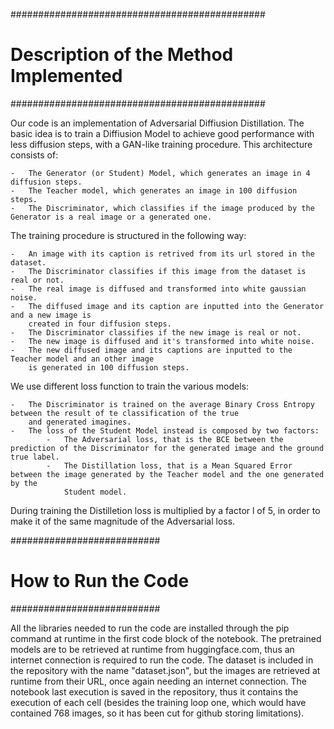 ##############################################
#	Description of the Method Implemented    #
##############################################


Our code is an implementation of Adversarial Diffiusion Distillation. The basic idea is to train a Diffiusion Model to achieve good performance
with less diffusion steps, with a GAN-like training procedure.
This architecture consists of:

	-	The Generator (or Student) Model, which generates an image in 4 diffusion steps.
	-	The Teacher model, which generates an image in 100 diffusion steps.
	-	The Discriminator, which classifies if the image produced by the Generator is a real image or a generated one.
	
The training procedure is structured in the following way:

	-	An image with its caption is retrived from its url stored in the dataset. 
	-	The Discriminator classifies if this image from the dataset is real or not.
	-	The real image is diffused and transformed into white gaussian noise.
	-	The diffused image and its caption are inputted into the Generator and a new image is
		created in four diffusion steps.
	-	The Discriminator classifies if the new image is real or not.
	-	The new image is diffused and it's transformed into white noise.
	-	The new diffused image and its captions are inputted to the Teacher model and an other image
		is generated in 100 diffusion steps.
		
We use different loss function to train the various models:

	-	The Discriminator is trained on the average Binary Cross Entropy between the result of te classification of the true 
		and generated imagines.
	-	The loss of the Student Model instead is composed by two factors:
			-	The Adversarial loss, that is the BCE between the prediction of the Discriminator for the generated image and the ground true label.
			-	The Distillation loss, that is a Mean Squared Error between the image generated by the Teacher model and the one generated by the 
				Student model.
				
During training the Distilletion loss is multiplied by a  factor l of 5, in order to make it of the same magnitude of the Adversarial loss.

###########################
#	How to Run the Code   #
###########################

All the libraries needed to run the code are installed through the pip command at runtime in the first code block of the notebook.
The pretrained models are to be retrieved at runtime from huggingface.com, thus an internet connection is required
to run the code.
The dataset is included in the repository with the name "dataset.json", but the images are retrieved at runtime from their 
URL, once again needing an internet connection.
The notebook last execution is saved in the repository, thus it contains the execution of each cell (besides the training loop one,
which would have contained 768 images, so it has been cut for github storing limitations).



		
